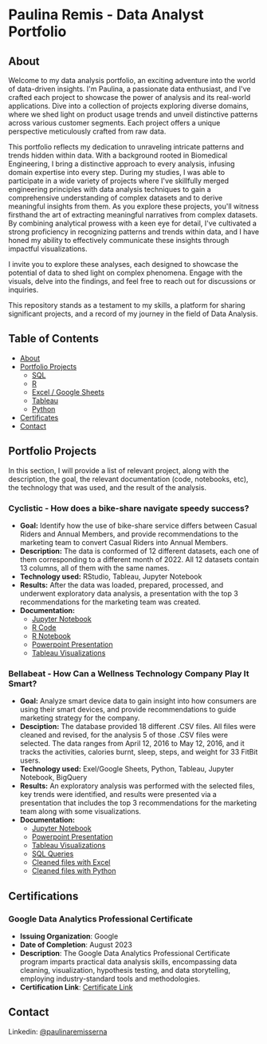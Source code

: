 # Paulina Remis - Data Analyst Portfolio

## About

Welcome to my data analysis portfolio, an exciting adventure into the world of data-driven insights. I'm Paulina, a passionate data enthusiast, and I've  crafted each project to showcase the power of analysis and its real-world applications. Dive into a collection of projects exploring diverse domains, where we shed light on product usage trends and unveil distinctive patterns across various customer segments. Each project offers a unique perspective meticulously crafted from raw data.

This portfolio reflects my dedication to unraveling intricate patterns and trends hidden within data. With a background rooted in Biomedical Engineering, I bring a distinctive approach to every analysis, infusing domain expertise into every step. During my studies, I was able to participate in a wide variety of projects where I've skillfully merged engineering principles with data analysis techniques to gain a comprehensive understanding of complex datasets and to derive meaningful insights from them. As you explore these projects, you'll witness firsthand the art of extracting meaningful narratives from complex datasets. By combining analytical prowess with a keen eye for detail, I've cultivated a strong proficiency in recognizing patterns and trends within data, and I have honed my ability to effectively communicate these insights through impactful visualizations.

I invite you to explore these analyses, each designed to showcase the potential of data to shed light on complex phenomena. Engage with the visuals, delve into the findings, and feel free to reach out for discussions or inquiries.

This repository stands as a testament to my skills, a platform for sharing significant projects, and a record of my journey in the field of Data Analysis.

## Table of Contents

* [About](#About)
* [Portfolio Projects](#Portfolio-Projects)
  * [SQL](###Bellabeat---How-Can-a-Wellness-Technology-Company-Play-It-Smart?)
  * [R](#Cyclistic---How-does-a-bike-share-navigate-speedy-success?)
  * [Excel / Google Sheets](#Bellabeat---How-Can-a-Wellness-Technology-Company-Play-It-Smart?)
  * [Tableau](#Portfolio-Projects)
  * [Python](#Bellabeat---How-Can-a-Wellness-Technology-Company-Play-It-Smart?)
* [Certificates](#Certifications)
* [Contact](#Contact)

## Portfolio Projects
In this section, I will provide a list of relevant project, along with the description, the goal, the relevant documentation (code, notebooks, etc), the technology that was used, and the result of the analysis.

### Cyclistic - How does a bike-share navigate speedy success?

* **Goal:** Identify how the use of bike-share service differs between Casual Riders and Annual Members, and provide recommendations to the marketing team to convert Casual Riders into Annual Members.
* **Description:** The data is conformed of 12 different datasets, each one of them corresponding to a different month of 2022. All 12 datasets contain 13 columns, all of them with the same names.
* **Technology used:** RStudio, Tableau, Jupyter Notebook
* **Results:** After the data was loaded, prepared, processed, and underwent exploratory data analysis, a presentation with the top 3 recommendations for the marketing team was created.
* **Documentation:**
  * [Jupyter Notebook](https://github.com/paulina0813/Portfolio-Projects/blob/d6daf844a8635587d308d2f79ed5edbea3eee1e0/Case%20Studies/Case%20Study%201%20-%20Cyclistic/Case%20Study%201_Cyclistic.ipynb)
  * [R Code](https://github.com/paulina0813/Portfolio-Projects/blob/d6daf844a8635587d308d2f79ed5edbea3eee1e0/Case%20Studies/Case%20Study%201%20-%20Cyclistic/CaseStudy1_Cyclistic.R)
  * [R Notebook](https://github.com/paulina0813/Portfolio-Projects/blob/27a1c1dfcf5db8d20f674f65aa7857f37a1569b8/Case%20Studies/Case%20Study%201%20-%20Cyclistic/Case-Study-1--How-does-a-bike-share-navigate-speedy-success.Rmd)
  * [Powerpoint Presentation](https://github.com/paulina0813/Portfolio-Projects/blob/27a1c1dfcf5db8d20f674f65aa7857f37a1569b8/Case%20Studies/Case%20Study%201%20-%20Cyclistic/Cyclistic%20Case%20Study%20Presentation.pdf)
  * [Tableau Visualizations](https://github.com/paulina0813/Portfolio-Projects/blob/27a1c1dfcf5db8d20f674f65aa7857f37a1569b8/Case%20Studies/Case%20Study%201%20-%20Cyclistic/Tableau%20Visualizations%20Cyclistic%20Case%20Study.md)

 ### Bellabeat - How Can a Wellness Technology Company Play It Smart?

* **Goal:** Analyze smart device data to gain insight into how consumers are using their smart devices, and provide recommendations to guide marketing strategy for the company.
* **Desciption:** The database provided 18 different .CSV files. All files were cleaned and revised, for the analysis 5 of those .CSV files were selected. The data ranges from April 12, 2016 to May 12, 2016, and it tracks the activities, calories burnt, sleep, steps, and weight for 33 FitBit users.
* **Technology used:** Exel/Google Sheets, Python, Tableau, Jupyter Notebook, BigQuery
* **Results:** An exploratory analysis was performed with the selected files, key trends were identified, and results were presented via a presentation that includes the top 3 recommendations for the marketing team along with some visualizations.
* **Documentation:**
  * [Jupyter Notebook](https://github.com/paulina0813/Portfolio-Projects/blob/c13a7aa83958d83ed8de851bdafbacc0f77ebfe2/Case%20Studies/Case%20Study%202%20-%20Bellabeat/Case%20Study%202_Bellabeat.ipynb)
  * [Powerpoint Presentation](https://github.com/paulina0813/Portfolio-Projects/blob/b7fa294dd8fe4d4629763ed2a4afa5b66d87528f/Case%20Studies/Case%20Study%202%20-%20Bellabeat/Bellabeat%20Case%20Study%20Presentation.pdf)
  * [Tableau Visualizations](https://github.com/paulina0813/Portfolio-Projects/blob/99c9c766b8cbc4cee7a4e69165469788344e5983/Case%20Studies/Case%20Study%202%20-%20Bellabeat/Tableau%20Dashboards%20and%20Viz.md)
  * [SQL Queries](https://github.com/paulina0813/Portfolio-Projects/blob/82ae9088cc4e75e1201d0aac24fe3eeb6d3de659/Case%20Studies/Case%20Study%202%20-%20Bellabeat/Case%20Study%202%20-%20Bellabeat%20SQL%20Queries.sql)
  * [Cleaned files with Excel](https://github.com/paulina0813/Portfolio-Projects/tree/6770e67070a7a13410ac53e607134cd9d85a711f/Case%20Studies/Case%20Study%202%20-%20Bellabeat/Excel%20Clean%20Data)
  * [Cleaned files with Python](https://github.com/paulina0813/Portfolio-Projects/tree/99c9c766b8cbc4cee7a4e69165469788344e5983/Case%20Studies/Case%20Study%202%20-%20Bellabeat/Python%20Clean%20Data)


## Certifications

### Google Data Analytics Professional Certificate
- **Issuing Organization**: Google
- **Date of Completion**: August 2023
- **Description**: The Google Data Analytics Professional Certificate program imparts practical data analysis skills, encompassing data cleaning, visualization, hypothesis testing, and data storytelling, employing industry-standard tools and methodologies.
- **Certification Link**: [Certificate Link](https://www.coursera.org/account/accomplishments/specialization/certificate/DHU9E6PFNQQP)


## Contact

Linkedin: [@paulinaremisserna](www.linkedin.com/in/paulinaremisserna)
